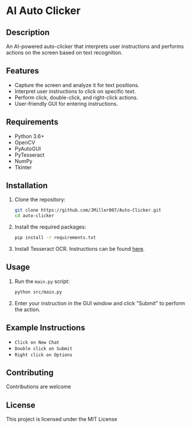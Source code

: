 # AI Auto Clicker

## Description

An AI-powered auto-clicker that interprets user instructions and performs actions on the screen based on text recognition.

## Features

- Capture the screen and analyze it for text positions.
- Interpret user instructions to click on specific text.
- Perform click, double-click, and right-click actions.
- User-friendly GUI for entering instructions.

## Requirements

- Python 3.6+
- OpenCV
- PyAutoGUI
- PyTesseract
- NumPy
- Tkinter

## Installation

1. Clone the repository:

   ```sh
   git clone https://github.com/JMiller007/Auto-Clicker.git
   cd auto-clicker
   ```

2. Install the required packages:

   ```sh
   pip install -r requirements.txt
   ```

3. Install Tesseract OCR. Instructions can be found [here](https://github.com/tesseract-ocr/tesseract).

## Usage

1. Run the `main.py` script:

   ```sh
   python src/main.py
   ```

2. Enter your instruction in the GUI window and click "Submit" to perform the action.

## Example Instructions

- `Click on New Chat`
- `Double click on Submit`
- `Right click on Options`

## Contributing

Contributions are welcome

## License

This project is licensed under the MIT License
